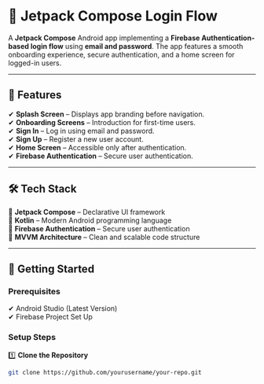 # 🚀 Jetpack Compose Login Flow

A **Jetpack Compose** Android app implementing a **Firebase Authentication-based login flow** using **email and password**. The app features a smooth onboarding experience, secure authentication, and a home screen for logged-in users.

---

## 📱 Features  
✔ **Splash Screen** – Displays app branding before navigation.  
✔ **Onboarding Screens** – Introduction for first-time users.  
✔ **Sign In** – Log in using email and password.  
✔ **Sign Up** – Register a new user account.  
✔ **Home Screen** – Accessible only after authentication.  
✔ **Firebase Authentication** – Secure user authentication.  

---

## 🛠 Tech Stack  
🔹 **Jetpack Compose** – Declarative UI framework  
🔹 **Kotlin** – Modern Android programming language  
🔹 **Firebase Authentication** – Secure user authentication  
🔹 **MVVM Architecture** – Clean and scalable code structure  

---

## 🚀 Getting Started

### **Prerequisites**
✔ Android Studio (Latest Version)  
✔ Firebase Project Set Up  

### **Setup Steps**
1️⃣ **Clone the Repository**  
```sh
git clone https://github.com/yourusername/your-repo.git
